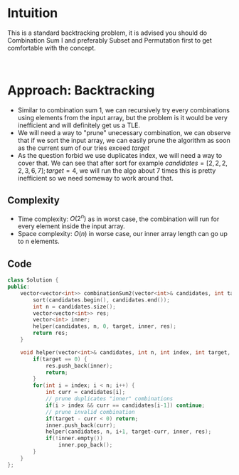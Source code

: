 # Intuition

This is a standard backtracking problem, it is advised you should do Combination Sum I and preferably Subset and Permutation first to get comfortable with the concept.

<p>&nbsp;</p>

# Approach: Backtracking

- Similar to combination sum 1, we can recursively try every combinations using elements from the input array, but the problem is it would be very inefficient and will definitely get us a TLE.
- We will need a way to "prune" unecessary combination, we can observe that if we sort the input array, we can easily prune the algorithm as soon as the current sum of our tries exceed $target$
- As the question forbid we use duplicates index, we will need a way to cover that. We can see that after sort for example $candidates = [2,2,2,2,3,6,7]; target = 4$, we will run the algo about 7 times this is pretty inefficient so we need someway to work around that.

## Complexity
- Time complexity: $O(2^n)$ as in worst case, the combination will run for every element inside the input array.
- Space complexity: $O(n)$ in worse case, our inner array length can go up to n elements.

## Code 

```cpp
class Solution {
public:
    vector<vector<int>> combinationSum2(vector<int>& candidates, int target) {
        sort(candidates.begin(), candidates.end());
        int n = candidates.size();
        vector<vector<int>> res;
        vector<int> inner;
        helper(candidates, n, 0, target, inner, res);
        return res;
    }

    void helper(vector<int>& candidates, int n, int index, int target, vector<int>& inner, vector<vector<int>>& res) {
        if(target == 0) {
            res.push_back(inner);
            return;
        }
        for(int i = index; i < n; i++) {
            int curr = candidates[i];
            // prune duplicates "inner" combinations
            if(i > index && curr == candidates[i-1]) continue;
            // prune invalid combination
            if(target - curr < 0) return;
            inner.push_back(curr);
            helper(candidates, n, i+1, target-curr, inner, res);
            if(!inner.empty())
                inner.pop_back();
        }
    }
};
```
